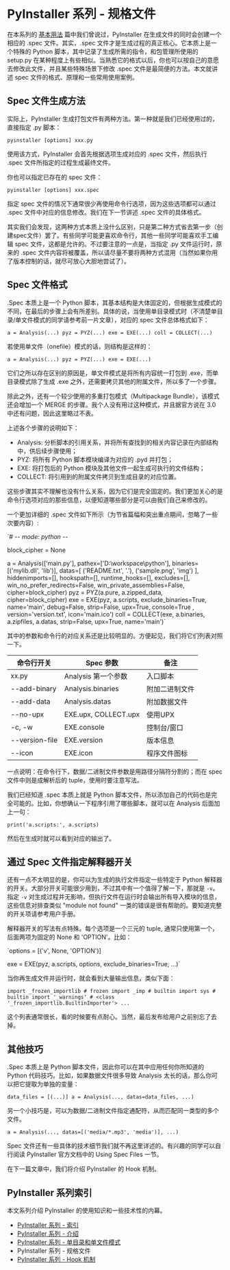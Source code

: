 # PyInstaller 系列 - 规格文件
在本系列的 [基本用法](https://shuhari.dev/blog/2018/06/pyinstaller-introduction) 篇中我们曾说过，PyInstaller 在生成文件的同时会创建一个相应的 .spec 文件。其实，.spec 文件才是生成过程的真正核心。它本质上是一个特殊的 Python 脚本，其中记录了生成所需的指令，和包管理所使用的 setup.py 在某种程度上有些相似。当熟悉它的格式以后，你也可以按自己的意愿去修改此文件，并且某些特殊场景下修改 .spec 文件是最简便的方法。本文就讲述 spec 文件的格式、原理和一些常用使用案例。

Spec 文件生成方法
-----------

实际上，PyInstaller 生成打包文件有两种方法。第一种就是我们已经使用过的，直接指定 .py 脚本：

`pyinstaller [options] xxx.py` 

使用该方式，PyInstaller 会首先根据选项生成对应的 .spec 文件，然后执行 .spec 文件所指定的过程生成最终文件。

你也可以指定已存在的 spec 文件：

`pyinstaller [options] xxx.spec` 

指定 spec 文件的情况下通常很少再使用命令行选项，因为这些选项都可以通过 .spec 文件中对应的信息修改。我们在下一节讲述 .spec 文件的具体格式。

其实我们会发现，这两种方式本质上没什么区别，只是第二种方式省去第一步（创建spec文件）罢了。有些同学可能更喜欢命令行，其他一些同学可能喜欢手工编辑 spec 文件，这都是允许的。不过要注意的一点是，当指定 .py 文件运行时，原来的 .spec 文件内容将被覆盖，所以请尽量不要将两种方式混用（当然如果你用了版本控制的话，就尽可放心大胆地尝试了）。

Spec 文件格式
---------

.Spec 本质上是一个 Python 脚本，其基本结构是大体固定的，但根据生成模式的不同，在最后的步骤上会有所差别。具体的说，当使用单目录模式时（不清楚单目录/单文件模式的同学请参考前一片文章），对应的 spec 文件总体格式如下：

`a = Analysis(...)
pyz = PYZ(...)
exe = EXE(...)
coll = COLLECT(...)` 

若使用单文件（onefile）模式的话，则结构是这样的：

`a = Analysis(...)
pyz = PYZ(...)
exe = EXE(...)` 

它们之所以存在区别的原因是，单文件模式是将所有内容统一打包到 .exe，而单目录模式除了生成 .exe 之外，还需要拷贝其他的附属文件，所以多了一个步骤。

除此之外，还有一个较少使用的多重打包模式（Multipackage Bundle），该模式还会增加一个 MERGE 的步骤。我个人没有用过这种模式，并且据官方说在 3.0 中还有问题，因此这里略过不表。

上述各个步骤的说明如下：

*   Analysis: 分析脚本的引用关系，并将所有查找到的相关内容记录在内部结构中，供后续步骤使用；
*   PYZ: 将所有 Python 脚本模块编译为对应的 .pyd 并打包；
*   EXE: 将打包后的 Python 模块及其他文件一起生成可执行的文件结构；
*   COLLECT: 将引用到的附属文件拷贝到生成目录的对应位置。

这些步骤其实不理解也没有什么关系，因为它们是完全固定的。我们更加关心的是命令行选项对应的那些信息，以便知道哪些部分是可以由我们自己来修改的。

一个更加详细的 .spec 文件如下所示（为节省篇幅和突出重点期间，忽略了一些次要内容）:

`# -*- mode: python -*-

block_cipher = None

a = Analysis(['main.py'],
             pathex=['D:\\workspace\\python'],
             binaries=[('mylib.dll', 'lib')],
             datas=[
                 ('README.txt', '.'),
                 ('sample.png', 'img')
             ],
             hiddenimports=[],
             hookspath=[],
             runtime_hooks=[],
             excludes=[],
             win_no_prefer_redirects=False,
             win_private_assemblies=False,
             cipher=block_cipher)
pyz = PYZ(a.pure, a.zipped_data,
          cipher=block_cipher)
exe = EXE(pyz,
          a.scripts,
          exclude_binaries=True,
          name='main',
          debug=False,
          strip=False,
          upx=True,
          console=True , 
          version='version.txt', 
          icon='main.ico')
coll = COLLECT(exe,
               a.binaries,
               a.zipfiles,
               a.datas,
               strip=False,
               upx=True,
               name='main')` 

其中的参数和命令行的对应关系还是比较明显的。方便起见，我们将它们列表对照一下。

| 命令行开关 | Spec 参数 | 备注 |
| --- | --- | --- |
| xx.py | Analysis 第一个参数 | 入口脚本 |
| --add-binary | Analysis.binaries | 附加二进制文件 |
| --add-data | Analysis.datas | 附加数据文件 |
| --no-upx | EXE.upx, COLLECT.upx | 使用UPX |
| -c, -w | EXE.console | 控制台/窗口 |
| --version-file | EXE.version | 版本信息 |
| --icon | EXE.icon | 程序文件图标 |

一点说明：在命令行下，数据/二进制文件参数是用路径分隔符分割的；而在 spec 文件中则是成解析后的 tuple，使用时要注意写法。

我们已经知道 .spec 本质上就是 Python 脚本文件，所以添加自己的代码也是完全可能的。比如，你想确认一下程序引用了哪些脚本，就可以在 Analysis 后面加上一句：

`print('a.scripts:', a.scripts)` 

然后在生成时就可以看到对应的输出了。

通过 Spec 文件指定解释器开关
-----------------

还有一点不太明显的是，你可以为生成的执行文件指定一些特定于 Python 解释器的开关。大部分开关可能很少用到，不过其中有一个值得了解一下，那就是 `-v`。指定 `-v` 对生成过程并无影响，但执行文件在运行时会输出所有导入模块的信息，这些信息对排查类似 "module not found" 一类的错误是很有帮助的。要知道完整的开关项请参考用户手册。

解释器开关的写法有点特殊。每个选项是一个三元的 tuple, 通常只使用第一个，后面两项为固定的 None 和 'OPTION'。比如：

`options = [('v', None, 'OPTION')]

exe = EXE(pyz,
          a.scripts,
          options,
          exclude_binaries=True,
          ...)` 

当你再生成文件并运行时，就会看到大量输出信息，类似下面：

`import _frozen_importlib # frozen
import _imp # builtin
import sys # builtin
import '_warnings' # <class '_frozen_importlib.BuiltinImporter'>
...` 

这个列表通常很长，看的时候要有点耐心。当然，最后发布给用户之前别忘了去掉。

其他技巧
----

.Spec 本质上是 Python 脚本文件，因此你可以在其中应用任何你所知道的 Python 代码技巧。比如，如果数据文件很多导致 Analysis 太长的话，那么你可以把它提取为单独的变量：

`data_files = [(...)]
a = Analysis(...,
             datas=data_files,
             ...)` 

另一个小技巧是，可以为数据/二进制文件指定通配符，从而匹配同一类型的多个文件。

`a = Analysis(...,
             datas=[('media/*.mp3', 'media')],
             ...)` 

Spec 文件还有一些具体的技术细节我们就不再这里详述的。有兴趣的同学可以自行阅读 PyInstaller 官方文档中的 Using Spec Files 一节。

在下一篇文章中，我们将介绍 PyInstaller 的 Hook 机制。

PyInstaller 系列索引
----------------

本文系列介绍 PyInstaller 的使用知识和一些技术性的内幕。

*   [PyInstaller 系列 - 索引](https://shuhari.dev/blog/2018/6/pyinstaller-index)
*   [PyInstaller 系列 - 介绍](https://shuhari.dev/blog/2018/6/pyinstaller-introduction)
*   [PyInstaller 系列 - 单目录和单文件模式](https://shuhari.dev/blog/2018/6/pyinstaller-onedir-and-onefile)
*   PyInstaller 系列 - 规格文件
*   [PyInstaller 系列 - Hook 机制](https://shuhari.dev/blog/2018/6/pyinstaller-hook)